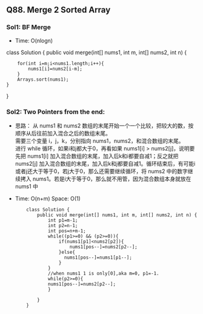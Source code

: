 ## Q88. Merge 2 Sorted Array



### Sol1: BF Merge
* Time: O(nlogn)

class Solution {
    public void merge(int[] nums1, int m, int[] nums2, int n) {
        
   
        for(int i=m;i<nums1.length;i++){
            nums1[i]=nums2[i-m];
        }
        Arrays.sort(nums1);
    }
}



### Sol2: Two Pointers from the end: 
* 思路：
从 nums1 和 nums2 数组的末尾开始一个一个比较，把较大的数，按顺序从后往前加入混合之后的数组末尾。    
需要三个变量 i，j，k，分别指向 nums1，nums2，和混合数组的末尾。  
进行 while 循环，如果i和j都大于0，再看如果 nums1[i] > nums2[j]，说明要先把 nums1[i] 加入混合数组的末尾，加入后k和i都要自减1；反之就把 nums2[j] 加入混合数组的末尾，加入后k和j都要自减1。循环结束后，有可能i或者j还大于等于0，若j大于0，那么还需要继续循环，将 nums2 中的数字继续拷入 nums1。若是i大于等于0，那么就不用管，因为混合数组本身就放在 nums1 中

* Time: O(n+m) Space: O(1)


          class Solution {
              public void merge(int[] nums1, int m, int[] nums2, int n) {
                  int p1=m-1;
                  int p2=n-1;
                  int pos=n+m-1;
                  while((p1>=0) && (p2>=0)){
                      if(nums1[p1]<nums2[p2]){
                          nums1[pos--]=nums2[p2--];
                      }else{
                        nums1[pos--]=nums1[p1--];
                      }
                  }
                  //when nums1 1 is only[0],aka m=0, p1=-1. 
                  while(p2>=0){
                  nums1[pos--]=nums2[p2--];
                  }

              }
          }
